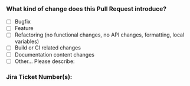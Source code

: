### What kind of change does this Pull Request introduce?
<!-- Please check the one that applies to this PR using "x". 
     No spaces inside the brackets. -->
- [ ] Bugfix
- [ ] Feature
- [ ] Refactoring (no functional changes, no API changes, formatting, local variables)
- [ ] Build or CI related changes
- [ ] Documentation content changes
- [ ] Other... Please describe:

### Jira Ticket Number(s): 
<!-- List the Jira ticket numbers included (we discourage working in more than 1 Jira ticket in the same branch). -->
